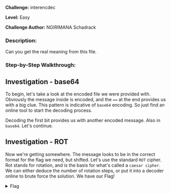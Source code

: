 **Challenge:** interencdec

**Level:** Easy

**Challenge Author:** NGIRIMANA Schadrack

### Description: 

Can you get the real meaning from this file.

### Step-by-Step Walkthrough:

## Investigation - base64
To begin, let's take a look at the encoded file we were provided with. Obviously the message inside is encoded, and the `==` at the end provides us with a big clue. This pattern is indicative of `base64` encoding. So just find an online tool to start the decoding process.

Decoding the first bit provides us with another encoded message. Also in `base64`. Let's continue.

## Investigation - ROT
Now we're getting somewhere. The message looks to be in the correct format for the flag we need, but shifted. Let's use the standard `ROT` cipher. Rot stands for rotation, and is the basis for what's called a `caesar cipher`. We can either deduce the number of rotation steps, or put it into a decoder online to brute force the solution. We have our Flag!

<details><summary>Flag</summary>
    <pre>
    picoCTF{caesar_d3cr9pt3d_78250afc}
    </pre>
   </details>